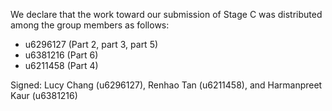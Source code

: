 We declare that the work toward our submission of Stage C was distributed among the group members as follows:

* u6296127 (Part 2, part 3, part 5)
* u6381216 (Part 6) 
* u6211458 (Part 4)

Signed: Lucy Chang (u6296127), Renhao Tan (u6211458), and Harmanpreet Kaur (u6381216)